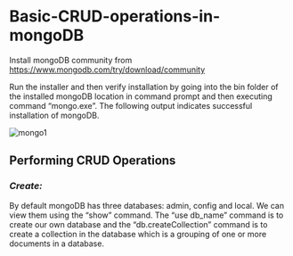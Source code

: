 # Basic-CRUD-operations-in-mongoDB #

Install mongoDB community from https://www.mongodb.com/try/download/community 

Run the installer and then verify installation by going into the bin folder of the installed mongoDB location in command prompt and then executing command “mongo.exe”. The following output indicates successful installation of mongoDB.

![mongo1](https://user-images.githubusercontent.com/54772502/97082378-d4d18000-1626-11eb-8d43-a58700fb9390.PNG)

## Performing CRUD Operations ##

### *Create:* ###

By default mongoDB has three databases: admin, config and local. We can view them using the “show” command. The “use db_name” command is to create our own database and the “db.createCollection” command is to create a collection in the database which is a grouping of one or more documents in a database.

